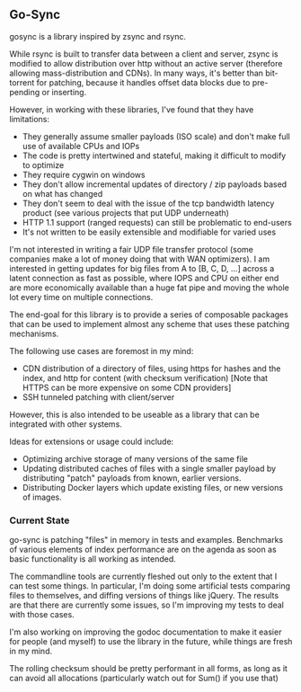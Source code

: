 Go-Sync
------

gosync is a library inspired by zsync and rsync.

While rsync is built to transfer data between a client and server, zsync is modified to allow distribution over http without an active server (therefore allowing mass-distribution and CDNs). In many ways, it's better than bit-torrent for patching, because it handles offset data blocks due to pre-pending or inserting.

However, in working with these libraries, I've found that they have limitations:
* They generally assume smaller payloads (ISO scale) and don't make full use of available CPUs and IOPs
* The code is pretty intertwined and stateful, making it difficult to modify to optimize
* They require cygwin on windows
* They don't allow incremental updates of directory / zip payloads based on what has changed
* They don't seem to deal with the issue of the tcp bandwidth latency product (see various projects that put UDP underneath)
* HTTP 1.1 support (ranged requests) can still be problematic to end-users
* It's not written to be easily extensible and modifiable for varied uses

I'm not interested in writing a fair UDP file transfer protocol (some companies make a lot of money doing that with WAN optimizers). I am interested in getting updates for big files from A to [B, C, D, ...] across a latent connection as fast as possible, where IOPS and CPU on either end are more economically available than a huge fat pipe and moving the whole lot every time on multiple connections.

The end-goal for this library is to provide a series of composable packages that can be used to implement almost any scheme that uses these patching mechanisms.

The following use cases are foremost in my mind:
* CDN distribution of a directory of files, using https for hashes and the index, and http for content (with checksum verification) [Note that HTTPS can be more expensive on some CDN providers]
* SSH tunneled patching with client/server
 
However, this is also intended to be useable as a library that can be integrated with other systems.

Ideas for extensions or usage could include:
* Optimizing archive storage of many versions of the same file
* Updating distributed caches of files with a single smaller payload by distributing "patch" payloads from known, earlier versions.
* Distributing Docker layers which update existing files, or new versions of images.

### Current State

go-sync is patching "files" in memory in tests and examples. Benchmarks of various elements of index performance are on the agenda as soon as basic functionality is all working as intended.

The commandline tools are currently fleshed out only to the extent that I can test some things. In particular, I'm doing some artificial tests comparing files to themselves, and diffing versions of things like jQuery. The results are that there are currently some issues, so I'm improving my tests to deal with those cases.

I'm also working on improving the godoc documentation to make it easier for people (and myself) to use the library in the future, while things are fresh in my mind.

The rolling checksum should be pretty performant in all forms, as long as it can avoid all allocations (particularly watch out for Sum() if you use that)